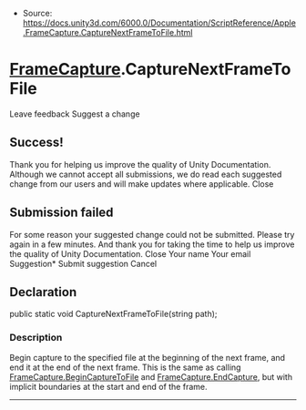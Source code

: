 * Source: https://docs.unity3d.com/6000.0/Documentation/ScriptReference/Apple.FrameCapture.CaptureNextFrameToFile.html

#  [FrameCapture](https://docs.unity3d.com/6000.0/Documentation/ScriptReference/Apple.FrameCapture.html).CaptureNextFrameToFile
Leave feedback
Suggest a change
## Success!
Thank you for helping us improve the quality of Unity Documentation. Although we cannot accept all submissions, we do read each suggested change from our users and will make updates where applicable.
Close
## Submission failed
For some reason your suggested change could not be submitted. Please <a>try again</a> in a few minutes. And thank you for taking the time to help us improve the quality of Unity Documentation.
Close
Your name Your email Suggestion* Submit suggestion
Cancel
## Declaration
public static void CaptureNextFrameToFile(string path); 
### Description
Begin capture to the specified file at the beginning of the next frame, and end it at the end of the next frame.
This is the same as calling [FrameCapture.BeginCaptureToFile](https://docs.unity3d.com/6000.0/Documentation/ScriptReference/Apple.FrameCapture.BeginCaptureToFile.html) and [FrameCapture.EndCapture](https://docs.unity3d.com/6000.0/Documentation/ScriptReference/Apple.FrameCapture.EndCapture.html), but with implicit boundaries at the start and end of the frame.
* * *
